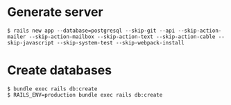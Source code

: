 # Generate server

    $ rails new app --database=postgresql --skip-git --api --skip-action-mailer --skip-action-mailbox --skip-action-text --skip-action-cable --skip-javascript --skip-system-test --skip-webpack-install

# Create databases

    $ bundle exec rails db:create
    $ RAILS_ENV=production bundle exec rails db:create
